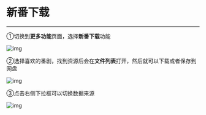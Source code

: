 # 新番下载

---

①切换到**更多功能**页面，选择**新番下载**功能

![img](http://yanxuan.nosdn.127.net/a95cff98064eebb7c025a2d8447023b2.png)

②选择喜欢的番剧，找到资源后会在**文件列表**打开，然后就可以下载或者保存到网盘

![img](http://yanxuan.nosdn.127.net/db73dd569027fbdf7dbf2cb36c90bbfd.png)

③点击右侧下拉框可以切换数据来源

![img](http://yanxuan.nosdn.127.net/726e5f0990485edc365088477b1262b4.png)